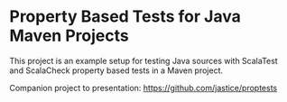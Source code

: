# Property Based Tests for Java Maven Projects

This project is an example setup for testing Java sources with 
ScalaTest and ScalaCheck property based tests in a Maven project.

Companion project to presentation: https://github.com/jastice/proptests
